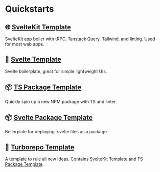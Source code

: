 # Quickstarts

## 🌐 [SvelteKit Template](https://github.com/qudo-code/template--sveltekit)
SvelteKit app boiler with tRPC, Tanstack Query, Tailwind, and linting. Used for most web apps.

## 📱 [Svelte Template](https://github.com/qudo-code/template--svelte)
Svelte boilerplate, great for simple lightweight UIs.

## 📦 [TS Package Template](https://github.com/qudo-code/template--package)
Quickly spin up a new NPM package with TS and linter.

## 📦 [Svelte Package Template](https://github.com/qudo-code/template--svelte-package)
Boilerplate for deploying .svelte files as a package.

## 🚀 [Turborepo Template](https://github.com/qudo-code/template--turborepo)
A template to rule all new ideas. Contains [SvelteKit Template](https://github.com/qudo-code/template--sveltekit) and [TS Package Template](https://github.com/qudo-code/template--package).
